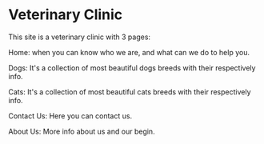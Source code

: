 
# Veterinary Clinic

This site is a veterinary clinic with 3 pages:

Home: when you can know who we are, and what can we do to help you.

Dogs: It's a collection of most beautiful dogs breeds with their respectively info.

Cats: It's a collection of most beautiful cats breeds with their respectively info.

Contact Us: Here you can contact us.

About Us: More info about us and our begin.